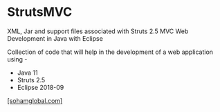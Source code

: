  # StrutsMVC
XML, Jar and support files associated with Struts 2.5 MVC Web Development in Java with Eclipse

Collection of code that will help in the development of a web application using -

- Java 11
- Struts 2.5 
- Eclipse 2018-09

<a href="http://www.sohamglobal.com" target="newtab">[sohamglobal.com]</a>
